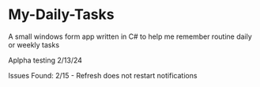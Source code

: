 # My-Daily-Tasks

A small windows form app written in C# to help me remember routine daily or weekly tasks

Aplpha testing 2/13/24

Issues Found:
2/15 - Refresh does not restart notifications
